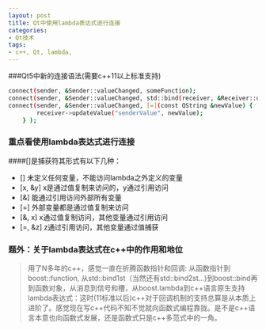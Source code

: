 ```yaml
---
layout: post
title: Qt中使用lambda表达式进行连接
categories:
- Qt技术
tags:
- c++, Qt, lambda, 
---
```



###Qt5中新的连接语法(需要c++11以上标准支持)
```sh
connect(sender, &Sender::valueChanged, someFunction);
connect(sender, &Sender::valueChanged, std::bind(receiver, &Receiver::updateValue, "senderValue", std::placeholder::_1) );
connect(sender, &Sender::valueChanged, [=](const QString &newValue) {
        receiver->updateValue("senderValue", newValue);
    } );
```
### 重点看使用lambda表达式进行连接
####[]是捕获符其形式有以下几种：
- []               未定义任何变量，不能访问lambda之外定义的变量
- [x, &y]       x是通过值复制来访问的，y通过引用访问
- [&]             能通过引用访问外部所有变量
- [=]              外部变量都是通过值复制来访问
- [&, x]          x通过值复制访问，其他变量通过引用访问
- [=, &z]       z通过引用访问，其他变量通过值捕获


### 题外：关于lambda表达式在c++中的作用和地位
> 用了N多年的c++，感觉一直在折腾函数指针和回调:
从函数指针到boost::function, 从std::bind1st（当然还有std::bind2st...)到boost::bind再到函数对象，从消息到信号和槽，从boost.lambda到c++语言原生支持lambda表达式：这时(11标准以后)c++对于回调机制的支持总算是从本质上进阶了。感觉现在写c++代码不知不觉就向函数式编程靠拢。是不是c++语言本意也向函数式发展，还是函数式只是c++多范式中的一角。
 